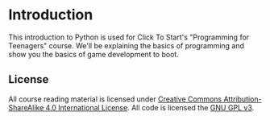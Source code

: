 # Introduction

This introduction to Python is used for Click To Start's "Programming for Teenagers" course. We'll be explaining the basics of programming and show you the basics of game development to boot.

## License

All course reading material is licensed under [Creative Commons Attribution-ShareAlike 4.0 International License](https://github.com/clicktostart/introduction-to-python/tree/3644a66c15ee71964d7504ba08975a2a13af448f/LICENSE.md). All code is licensed the [GNU GPL v3](https://www.gnu.org/licenses/gpl-3.0.en.html).
